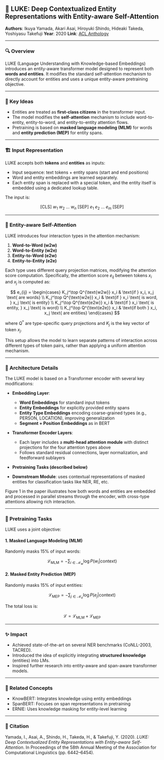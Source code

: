 ## 📄 LUKE: Deep Contextualized Entity Representations with Entity-aware Self-Attention

**Authors**: Ikuya Yamada, Akari Asai, Hiroyuki Shindo, Hideaki Takeda, Yoshiyasu Takefuji
**Year**: 2020
**Link**: [ACL Anthology](https://aclanthology.org/2020.acl-main.577/)

---

### 🔍 Overview

LUKE (Language Understanding with Knowledge-based Embeddings) introduces an entity-aware transformer model designed to represent both **words and entities**. It modifies the standard self-attention mechanism to directly account for entities and uses a unique entity-aware pretraining objective.

---

### 🧠 Key Ideas

* Entities are treated as **first-class citizens** in the transformer input.
* The model modifies the **self-attention** mechanism to include word-to-entity, entity-to-word, and entity-to-entity attention flows.
* Pretraining is based on **masked language modeling (MLM)** for words and **entity prediction (MEP)** for entity spans.

---

### 🏗 Input Representation

LUKE accepts both **tokens** and **entities** as inputs:

* Input sequence: text tokens + entity spans (start and end positions)
* Word and entity embeddings are learned separately.
* Each entity span is replaced with a special token, and the entity itself is embedded using a dedicated lookup table.

The input is:

$$
\text{[CLS]}\ w_1\ w_2\ \dots\ w_n\ \text{[SEP]}\ e_1\ e_2\ \dots\ e_m\ \text{[SEP]}
$$

---

### 🔁 Entity-aware Self-Attention

LUKE introduces four interaction types in the attention mechanism:

1. **Word-to-Word (w2w)**
2. **Word-to-Entity (w2e)**
3. **Entity-to-Word (e2w)**
4. **Entity-to-Entity (e2e)**

Each type uses different query projection matrices, modifying the attention score computation. Specifically, the attention score $e_{ij}$ between tokens $x_i$ and $x_j$ is computed as:

$$
 e_{ij} =
 \begin{cases} 
 K_j^\top Q^{\text{w2w}} x_i & \text{if } x_i, x_j \text{ are words} \\ 
 K_j^\top Q^{\text{w2e}} x_i & \text{if } x_i \text{ is word, } x_j \text{ is entity} \\ 
 K_j^\top Q^{\text{e2w}} x_i & \text{if } x_i \text{ is entity, } x_j \text{ is word} \\ 
 K_j^\top Q^{\text{e2e}} x_i & \text{if both } x_i, x_j \text{ are entities} 
 \end{cases}
$$

where $Q^{\ast}$ are type-specific query projections and $K_j$ is the key vector of token $x_j$.

This setup allows the model to learn separate patterns of interaction across different types of token pairs, rather than applying a uniform attention mechanism.

---

### 🧰 Architecture Details

The LUKE model is based on a Transformer encoder with several key modifications:

* **Embedding Layer**:

  * **Word Embeddings** for standard input tokens
  * **Entity Embeddings** for explicitly provided entity spans
  * **Entity Type Embeddings** encoding coarse-grained types (e.g., PERSON, LOCATION), improving generalization
  * **Segment + Position Embeddings** as in BERT

* **Transformer Encoder Layers**:

  * Each layer includes a **multi-head attention module** with distinct projections for the four attention types above
  * Follows standard residual connections, layer normalization, and feedforward sublayers

* **Pretraining Tasks (described below)**

* **Downstream Module**: uses contextual representations of masked entities for classification tasks like NER, RE, etc.

Figure 1 in the paper illustrates how both words and entities are embedded and processed in parallel streams through the encoder, with cross-type attentions allowing rich interaction.

---

### 🧪 Pretraining Tasks

LUKE uses a joint objective:

#### 1. **Masked Language Modeling (MLM)**

Randomly masks 15% of input words:

$$
\mathcal{L}_{\text{MLM}} = -\sum_{i \in \mathcal{M}_w} \log P(w_i | \text{context})
$$

#### 2. **Masked Entity Prediction (MEP)**

Randomly masks 15% of input entities:

$$
\mathcal{L}_{\text{MEP}} = -\sum_{j \in \mathcal{M}_e} \log P(e_j | \text{context})
$$

The total loss is:

$$
\mathcal{L} = \mathcal{L}_{\text{MLM}} + \mathcal{L}_{\text{MEP}}
$$

---

### ✨ Impact

* Achieved state-of-the-art on several NER benchmarks (CoNLL-2003, TACRED).
* Introduced the idea of explicitly integrating **structured knowledge** (entities) into LMs.
* Inspired further research into entity-aware and span-aware transformer models.

---

### 🔗 Related Concepts

* KnowBERT: Integrates knowledge using entity embeddings
* SpanBERT: Focuses on span representations in pretraining
* ERNIE: Uses knowledge masking for entity-level learning

---

### 📃 Citation

Yamada, I., Asai, A., Shindo, H., Takeda, H., & Takefuji, Y. (2020). *LUKE: Deep Contextualized Entity Representations with Entity-aware Self-Attention*. In Proceedings of the 58th Annual Meeting of the Association for Computational Linguistics (pp. 6442–6454).
